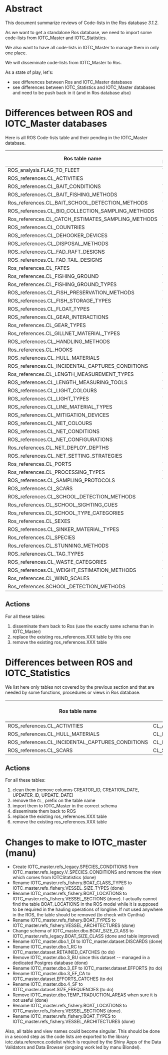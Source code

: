 # Abstract

This document summarize reviews of Code-lists in the Ros database _3.1.2_. 

As we want to get a standalone Ros database, we need to import some code-lists from IOTC_Master and IOTC_Statistics.

We also want to have all code-lists in IOTC_Master to manage them in only one place.

We will disseminate code-lists from IOTC_Master to Ros.

As a state of play, let's:

* see differences between Ros and IOTC_Master databases
* see differences between IOTC_Statistics and IOTC_Master databases and need to be push back in it (and in Ros database also)

# Differences between ROS and IOTC_Master databases

Here is all ROS Code-lists table and their pending in the IOTC_Master database.

| Ros table name                                     | Present in IOTC_Master | IOTC_Master table name                                    |
|----------------------------------------------------|------------------------|-----------------------------------------------------------|
| ROS_analysis.FLAG_TO_FLEET                         | Yes                    | refs_admin.FLEET_TO_FLAGS_AND_FISHERIES                   |
| ROS_references.CL_ACTIVITIES                       | No                     |                                                           |
| ROS_references.CL_BAIT_CONDITIONS                  | Yes                    | refs_biological.BAIT_CONDITIONS                           |
| ROS_references.CL_BAIT_FISHING_METHODS             | Yes                    | refs_fishery.BAIT_FISHING_METHODS                         |
| Ros_references.CL_BAIT_SCHOOL_DETECTION_METHODS    | Yes                    | refs_fishery.BAIT_SCHOOL_DETECTION_METHODS                |
| ROS_references.CL_BIO_COLLECTION_SAMPLING_METHODS  | Yes                    | refs_biological.SAMPLING_METHODS_FOR_SAMPLING_COLLECTIONS |
| Ros_references.CL_CATCH_ESTIMATES_SAMPLING_METHODS | Yes                    | refs_biological.SAMPLING_METHODS_FOR_CATCH_ESTIMATION     |
| ROS_references.CL_COUNTRIES                        | Yes                    | refs_admin.COUNTRIES                                      |
| ROS_references.CL_DEHOOKER_DEVICES                 | Yes                    | refs_fishery.DEHOOKER_TYPES                               |
| ROS_references.CL_DISPOSAL_METHODS                 | Yes                    | refs_fishery.WASTE_DISPOSAL_METHODS                       |
| ROS_references.CL_FAD_RAFT_DESIGNS                 | Yes                    | refs_fishery.FAD_RAFT_DESIGNS                             |
| ROS_references.CL_FAD_TAIL_DESIGNS                 | Yes                    | refs_fishery.FAD_TAIL_DESIGNS                             |
| Ros_references.CL_FATES                            | Yes                    | refs_biological.FATES                                     |
| Ros_references.CL_FISHING_GROUND                   | Yes                    | refs_gis.AREAS                                            |
| Ros_references.CL_FISHING_GROUND_TYPES             | Yes                    | refs_gis.AREA_TYPES                                       |
| ROS_references.CL_FISH_PRESERVATION_METHODS        | Yes                    | refs_fishery.FISH_PRESERVATION_METHODS                    |
| ROS_references.CL_FISH_STORAGE_TYPES               | Yes                    | refs_fishery.FISH_STORAGE_TYPES                           |
| ROS_references.CL_FLOAT_TYPES                      | Yes                    | refs_fishery.FLOAT_TYPES                                  |
| ROS_references.CL_GEAR_INTERACTIONS                | Yes                    | refs_biological.GEAR_INTERACTIONS                         |
| Ros_references.CL_GEAR_TYPES                       | Yes                    | refs_fishery_config.GEARS                                 |
| Ros_references.CL_GILLNET_MATERIAL_TYPES           | Yes                    | refs_fishery.GILLNET_MATERIAL_TYPES                       |
| ROS_references.CL_HANDLING_METHODS                 | Yes                    | refs_biological.HANDLING_METHODS                          |
| Ros_references.CL_HOOKS                            | Yes                    | refs_fishery.HOOK_TYPES                                   |
| ROS_references.CL_HULL_MATERIALS                   | No                     | refs_fishery.HULL_MATERIAL_TYPES                          |
| ROS_references.CL_INCIDENTAL_CAPTURES_CONDITIONS   | No                     |                                                           |
| Ros_references.CL_LENGTH_MEASUREMENT_TYPES         | Yes                    | refs_biological.MEASUREMENTS                              |
| ROS_references.CL_LENGTH_MEASURING_TOOLS           | Yes                    | refs_biological.MEASUREMENT_TOOLS.Table                   |
| ROS_references.CL_LIGHT_COLOURS                    | Yes                    | refs_fishery.LIGHT_COLOURS                                |
| ROS_references.CL_LIGHT_TYPES                      | Yes                    | refs_fishery.LIGHT_TYPES                                  |
| ROS_references.CL_LINE_MATERIAL_TYPES              | Yes                    | refs_fishery.LINE_MATERIAL_TYPES                          |
| ROS_references.CL_MITIGATION_DEVICES               | Yes                    | refs_fishery.MITIGATION_DEVICES                           |
| ROS_references.CL_NET_COLOURS                      | Yes                    | refs_fishery.NET_COLOURS                                  |
| ROS_references.CL_NET_CONDITIONS                   | Yes                    | refs_fishery.NET_CONDITIONS                               |
| ROS_references.CL_NET_CONFIGURATIONS               | Yes                    | refs_fishery.NET_CONFIGURATIONS                           |
| Ros_references.CL_NET_DEPLOY_DEPTHS                | Yes                    | refs_fishery_config.GEAR_CONFIGURATIONS                   |
| ROS_references.CL_NET_SETTING_STRATEGIES           | Yes                    | refs_fishery.NET_SETTING_STRATEGIES                       |
| Ros_references.CL_PORTS                            | Yes                    | refs_legacy.UN_LOCODE_PORTS                               |
| Ros_references.CL_PROCESSING_TYPES                 | Yes                    | refs_fishery.FISH_PROCESSING_TYPES                        |
| ROS_references.CL_SAMPLING_PROTOCOLS               | Yes                    | refs_biological.SAMPLING_PROTOCOLS                        |
| ROS_references.CL_SCARS                            | No                     |                                                           |
| ROS_references.CL_SCHOOL_DETECTION_METHODS         | Yes                    | refs_fishery.SCHOOL_DETECTION_METHODS                     |
| Ros_references.CL_SCHOOL_SIGHTING_CUES             | Yes                    | refs_fishery.SCHOOL_SIGHTING_CUES                         |
| Ros_references.CL_SCHOOL_TYPE_CATEGORIES           | Yes                    | refs_fishery_config.FISHING_MODES                         |
| Ros_references.CL_SEXES                            | Yes                    | refs_biological.SEX                                       |
| ROS_references.CL_SINKER_MATERIAL_TYPES            | Yes                    | refs_fishery.SINKER_MATERIAL_TYPES                        |
| Ros_references.CL_SPECIES                          | Yes                    | refs_biological.SPECIES                                   |
| Ros_references.CL_STUNNING_METHODS                 | Yes                    | refs_fishery.STUNNING_METHODS                             |
| ROS_references.CL_TAG_TYPES                        | Yes                    | refs_biological.TAG_TYPES                                 |
| ROS_references.CL_WASTE_CATEGORIES                 | Yes                    | refs_fishery.WASTE_CATEGORIES                             |
| ROS_references.CL_WEIGHT_ESTIMATION_METHODS        | Yes                    | refs_biological.MEASUREMENT_TOOLS                         |
| Ros_references.CL_WIND_SCALES                      | Yes                    | refs_fishery.WIND_SCALES                                  |
| Ros_references.SCHOOL_DETECTION_METHODS            | Yes                    | refs_fishery.SCHOOL_DETECTION_METHODS                     |

## Actions

For all these tables:

1. disseminate them back to Ros (use the exactly same schema than in IOTC_Master)
2. replace the existing ros_references.XXX table by this one
3. remove the existing ros_references.XXX table

# Differences between ROS and IOTC_Statistics

We list here only tables not covered by the previous section and that are needed by some functions, procedures or views 
in Ros database.

| Ros table name                                   | IOTC_Statistics table name        | New schema name |
|--------------------------------------------------|-----------------------------------|-----------------|
| ROS_references.CL_ACTIVITIES                     | CL_ACTIVITIES                     | refs_fishery    |
| ROS_references.CL_HULL_MATERIALS                 | CL_HULL_MATERIAL                  | refs_fishery    |
| ROS_references.CL_INCIDENTAL_CAPTURES_CONDITIONS | CL_INCIDENTAL_CAPTURES_CONDITIONS | biological      |
| ROS_references.CL_SCARS                          | CL_SCARS                          | biological      |

## Actions

For all these tables:

1. clean them (remove columns CREATOR_ID, CREATION_DATE, UPDATER_ID, UPDATE_DATE)
2. remove the ```CL_``` prefix on the table name
3. import them to IOTC_Master in the correct schema
4. disseminate them back to ROS
5. replace the existing ros_references.XXX table 
6. remove the existing ros_references.XXX table 


# Changes to make to IOTC_master (manu)

- Create IOTC_master.refs_legacy.SPECIES_CONDITIONS from IOTC_master.refs_legacy.V_SPECIES_CONDITIONS and remove the view which comes from IOTCStatistics (done) 
- Rename IOTC_master.refs_fishery.BOAT_CLASS_TYPES to IOTC_master.refs_fishery.VESSEL_SIZE_TYPES (done)
- Rename IOTC_master.refs_fishery.BOAT_LOCATIONS to IOTC_master.refs_fishery.VESSEL_SECTIONS (done). I actually cannot find the table BOAT_LOCATIONS in the ROS model while it is supposed to be required in the hauling operations of longline. If not used anywhere in the ROS, the table should be removed (to check with Cynthia)
- Rename IOTC_master.refs_fishery.BOAT_TYPES to IOTC_master.refs_fishery.VESSEL_ARCHITECTURES (done)
- Change schema of IOTC_master.dbo.BOAT_SIZE_CLASS to IOTC_master.refs_legacy.BOAT_SIZE_CLASS (done and table improved)
- Rename IOTC_master.dbo.1_DI to IOTC_master.dataset.DISCARDS (done)
- Rename IOTC_master.dbo.1_RC to IOTC_master.dataset.RETAINED_CATCHES (to do)
- Remove IOTC_master.dbo.3_BU since this dataset -- managed in a dedicated Postgres database (done)
- Rename IOTC_master.dbo.3_EF to IOTC_master.dataset.EFFORTS (to do)
- Rename IOTC_master.dbo.3_EF_CA to IOTC_master.dataset.EFFORTS_CATCHES (to do)
- Rename IOTC_master.dbo.4_SF to IOTC_master.dataset.SIZE_FREQUENCIES (to do)
- Remove IOTC_master.dbo.TEMP_TRADUCTION_AREAS when sure it is not useful (done)
- Rename IOTC_master.refs_fishery.BOAT_LOCATIONS to IOTC_master.refs_fishery.VESSEL_SECTIONS (done). 
- Rename IOTC_master.refs_fishery.BOAT_TYPES to IOTC_master.refs_fishery.VESSEL_ARCHITECTURES (done)

Also, all table and view names could become singular. This should be done in a second step as the code lists are 
exported to the library iotc.data.reference.codelist which is required by the Shiny Apps of the Data Validators and 
Data Browser (ongoing work led by manu Blondel).





